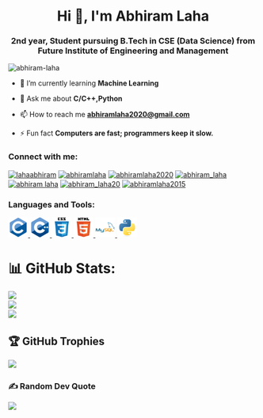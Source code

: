 <h1 align="center">Hi 👋, I'm Abhiram Laha</h1>
<h3 align="center">2nd year, Student pursuing B.Tech in CSE (Data Science) from Future Institute of Engineering and Management</h3>

<p align="left"> <img src="https://komarev.com/ghpvc/?username=abhiram-laha&label=Profile%20views&color=0e75b6&style=flat" alt="abhiram-laha" /> </p>



- 🌱 I’m currently learning **Machine Learning**

- 💬 Ask me about **C/C++,Python**

- 📫 How to reach me **abhiramlaha2020@gmail.com**

- ⚡ Fun fact **Computers are fast; programmers keep it slow.**

<h3 align="left">Connect with me:</h3>
<p align="left">

<a href="https://twitter.com/lahaabhiram" target="blank"><img align="center" src="https://raw.githubusercontent.com/rahuldkjain/github-profile-readme-generator/master/src/images/icons/Social/twitter.svg" alt="lahaabhiram" height="30" width="40" /></a>
<a href="https://linkedin.com/in/abhiramlaha" target="blank"><img align="center" src="https://raw.githubusercontent.com/rahuldkjain/github-profile-readme-generator/master/src/images/icons/Social/linked-in-alt.svg" alt="abhiramlaha" height="30" width="40" /></a>
<a href="https://fb.com/abhiramlaha2020" target="blank"><img align="center" src="https://raw.githubusercontent.com/rahuldkjain/github-profile-readme-generator/master/src/images/icons/Social/facebook.svg" alt="abhiramlaha2020" height="30" width="40" /></a>
<a href="https://instagram.com/abhiram_laha" target="blank"><img align="center" src="https://raw.githubusercontent.com/rahuldkjain/github-profile-readme-generator/master/src/images/icons/Social/instagram.svg" alt="abhiram_laha" height="30" width="40" /></a>
<a href="https://www.youtube.com/c/abhiram laha" target="blank"><img align="center" src="https://raw.githubusercontent.com/rahuldkjain/github-profile-readme-generator/master/src/images/icons/Social/youtube.svg" alt="abhiram laha" height="30" width="40" /></a>
<a href="https://www.codechef.com/users/abhiram_laha20" target="blank"><img align="center" src="https://cdn.jsdelivr.net/npm/simple-icons@3.1.0/icons/codechef.svg" alt="abhiram_laha20" height="30" width="40" /></a>
<a href="https://www.hackerrank.com/abhiramlaha2015" target="blank"><img align="center" src="https://raw.githubusercontent.com/rahuldkjain/github-profile-readme-generator/master/src/images/icons/Social/hackerrank.svg" alt="abhiramlaha2015" height="30" width="40" /></a>
</p>

<h3 align="left">Languages and Tools:</h3>
<p align="left"> <a href="https://www.cprogramming.com/" target="_blank" rel="noreferrer"> <img src="https://raw.githubusercontent.com/devicons/devicon/master/icons/c/c-original.svg" alt="c" width="40" height="40"/> </a> <a href="https://www.w3schools.com/cpp/" target="_blank" rel="noreferrer"> <img src="https://raw.githubusercontent.com/devicons/devicon/master/icons/cplusplus/cplusplus-original.svg" alt="cplusplus" width="40" height="40"/> </a> <a href="https://www.w3schools.com/css/" target="_blank" rel="noreferrer"> <img src="https://raw.githubusercontent.com/devicons/devicon/master/icons/css3/css3-original-wordmark.svg" alt="css3" width="40" height="40"/> </a> <a href="https://www.w3.org/html/" target="_blank" rel="noreferrer"> <img src="https://raw.githubusercontent.com/devicons/devicon/master/icons/html5/html5-original-wordmark.svg" alt="html5" width="40" height="40"/> </a> <a href="https://www.mysql.com/" target="_blank" rel="noreferrer"> <img src="https://raw.githubusercontent.com/devicons/devicon/master/icons/mysql/mysql-original-wordmark.svg" alt="mysql" width="40" height="40"/> </a> <a href="https://www.python.org" target="_blank" rel="noreferrer"> <img src="https://raw.githubusercontent.com/devicons/devicon/master/icons/python/python-original.svg" alt="python" width="40" height="40"/> </a> </p>



# 📊 GitHub Stats:
![](https://github-readme-stats.vercel.app/api?username=Abhiram-Laha&theme=radical&hide_border=false&include_all_commits=true&count_private=true)<br/>
![](https://github-readme-streak-stats.herokuapp.com/?user=Abhiram-Laha&theme=radical&hide_border=false)<br/>
![](https://github-readme-stats.vercel.app/api/top-langs/?username=Abhiram-Laha&theme=radical&hide_border=false&include_all_commits=true&count_private=true&layout=compact)

## 🏆 GitHub Trophies
![](https://github-profile-trophy.vercel.app/?username=Abhiram-Laha&theme=discord&no-frame=false&no-bg=true&margin-w=4)

### ✍️ Random Dev Quote
![](https://quotes-github-readme.vercel.app/api?type=horizontal&theme=tokyonight)
